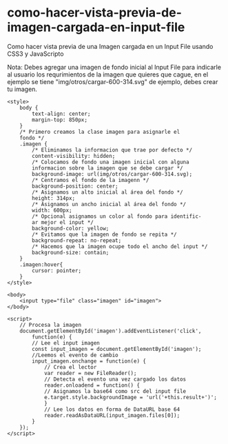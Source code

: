 # como-hacer-vista-previa-de-imagen-cargada-en-input-file
Como hacer vista previa de una Imagen cargada en un Input File usando CSS3 y JavaScripto

Nota: Debes agregar una imagen de fondo inicial al Input File para indicarle al usuario los requrimientos de la imagen que quieres que cague, en el ejemplo se tiene "img/otros/cargar-600-314.svg" de ejemplo, debes crear tu imagen.

    <style> 
        body {
            text-align: center;
            margin-top: 850px;
        }
        /* Primero creamos la clase imagen para asignarle el
        fondo */
        .imagen {
            /* Eliminamos la informacion que trae por defecto */
            content-visibility: hidden;
            /* Colocamos de fondo una imagen inicial con alguna
            informacion sobre la imagen que se debe cargar */
            background-image: url(img/otros/cargar-600-314.svg);
            /* Centramos el fondo de la imagenn */
            background-position: center;
            /* Asignamos un alto inicial al área del fondo */
            height: 314px;
            /* Asignamos un ancho inicial al área del fondo */
            width: 600px;
            /* Opcional asignamos un color al fondo para identific-
            ar mejor el input */
            background-color: yellow;
            /* Evitamos que la imagen de fondo se repita */
            background-repeat: no-repeat;
            /* Hacemos que la imagen ocupe todo el ancho del input */
            background-size: contain;
        }
        .imagen:hover{
            cursor: pointer;
        }
    </style> 

    <body>    
        <input type="file" class="imagen" id="imagen">
    </body>

    <script>
        // Procesa la imagen 
        document.getElementById('imagen').addEventListener('click', 
            function(e) {
            // Lee el input imagen
            const input_imagen = document.getElementById('imagen');
            //Leemos el evento de cambio
            input_imagen.onchange = function(e) {
                // Crea el lector
                var reader = new FileReader();
                // Detecta el evento una vez cargado los datos
                reader.onloadend = function() { 
                // Asignamos la base64 como src del input file 
                e.target.style.backgroundImage = 'url('+this.result+')';
                }
                // Lee los datos en forma de DataURL base 64
                reader.readAsDataURL(input_imagen.files[0]); 
            }
        });
    </script>
